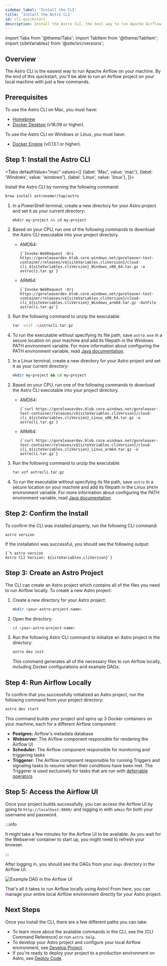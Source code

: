 ```yaml
---
sidebar_label: 'Install the CLI'
title: 'Install the Astro CLI'
id: cli-quickstart
description: Install the Astro CLI, the best way to run Apache Airflow and test data pipelines on your local machine.
---
```


import Tabs from '@theme/Tabs';
import TabItem from '@theme/TabItem';
import {siteVariables} from '@site/src/versions';

## Overview

The Astro CLI is the easiest way to run Apache Airflow on your machine. By the end of this quickstart, you'll be able to run an Airflow project on your local machine with just a few commands.

## Prerequisites

To use the Astro CLI on Mac, you must have:

- [Homebrew](https://brew.sh/)
- [Docker Desktop](https://docs.docker.com/get-docker/) (v18.09 or higher).

To use the Astro CLI on Windows or Linux, you must have:

- [Docker Engine](https://docs.docker.com/engine/install/) (v0.13.1 or higher).

## Step 1: Install the Astro CLI

<Tabs
    defaultValue="mac"
    values={[
        {label: 'Mac', value: 'mac'},
        {label: 'Windows', value: 'windows'},
        {label: 'Linux', value: 'linux'},
    ]}>
<TabItem value="mac">

Install the Astro CLI by running the following command:

```sh
brew install astronomer/tap/astro
```

</TabItem>

<TabItem value="windows">

1. In a PowerShell terminal, create a new directory for your Astro project and set it as your current directory:

    ```powershell
    mkdir my-project && cd my-project
    ```

2. Based on your CPU, run one of the following commands to download the Astro CLI executable into your project directory.

    - AMD64:

        <pre><code parentName="pre">{`Invoke-WebRequest -Uri https://goreleaserdev.blob.core.windows.net/goreleaser-test-container/releases/v${siteVariables.cliVersion}/cloud-cli_${siteVariables.cliVersion}_Windows_x86_64.tar.gz -o astrocli.tar.gz`}</code></pre>

    - ARM64:

        <pre><code parentName="pre">{`Invoke-WebRequest -Uri https://goreleaserdev.blob.core.windows.net/goreleaser-test-container/releases/v${siteVariables.cliVersion}/cloud-cli_${siteVariables.cliVersion}_Windows_arm64.tar.gz -OutFile astrocli.tar.gz`}</code></pre>

3. Run the following command to unzip the executable:

    ```sh
    tar -xvzf .\astrocli.tar.gz
    ```

4. To run the executable without specifying its file path, save `astro.exe` in a secure location on your machine and add its filepath in the Windows PATH environment variable. For more information about configuring the PATH environment variable, read [Java documentation](https://www.java.com/en/download/help/path.html).

</TabItem>

<TabItem value="linux">

1. In a Linux terminal, create a new directory for your Astro project and set it as your current directory:

    ```sh
    mkdir my-project && cd my-project
    ```

2. Based on your CPU, run one of the following commands to download the Astro CLI executable into your project directory.

    - AMD64:

        <pre><code parentName="pre">{`curl https://goreleaserdev.blob.core.windows.net/goreleaser-test-container/releases/v${siteVariables.cliVersion}/cloud-cli_${siteVariables.cliVersion}_Linux_x86_64.tar.gz -o astrocli.tar.gz`}</code></pre>

    - ARM64:

        <pre><code parentName="pre">{`curl https://goreleaserdev.blob.core.windows.net/goreleaser-test-container/releases/v${siteVariables.cliVersion}/cloud-cli_${siteVariables.cliVersion}_Linux_arm64.tar.gz -o astrocli.tar.gz`}</code></pre>

3. Run the following command to unzip the executable:

    ```sh
    tar xzf astrocli.tar.gz
    ```

4. To run the executable without specifying its file path, save `astro` in a secure location on your machine and add its filepath in the Linux `$PATH` environment variable. For more information about configuring the PATH environment variable, read [Java documentation](https://www.java.com/en/download/help/path.html).

</TabItem>

</Tabs>

## Step 2: Confirm the Install

To confirm the CLI was installed properly, run the following CLI command:

```
astro version
```

If the installation was successful, you should see the following output:

<pre><code parentName="pre">{`% astro version
Astro CLI Version: ${siteVariables.cliVersion}`}</code></pre>

## Step 3: Create an Astro Project

The CLI can create an Astro project which contains all of the files you need to run Airflow locally. To create a new Astro project:

1. Create a new directory for your Astro project:

    ```sh
    mkdir <your-astro-project-name>
    ```

2. Open the directory:

    ```sh
    cd <your-astro-project-name>
    ```

3. Run the following Astro CLI command to initialize an Astro project in the directory:

    ```sh
    astro dev init
    ```

    This command generates all of the necessary files to run Airflow locally, including Docker configurations and example DAGs.

## Step 4: Run Airflow Locally

To confirm that you successfully initialized an Astro project, run the following command from your project directory:

```sh
astro dev start
```

This command builds your project and spins up 3 Docker containers on your machine, each for a different Airflow component:

- **Postgres:** Airflow's metadata database
- **Webserver:** The Airflow component responsible for rendering the Airflow UI
- **Scheduler:** The Airflow component responsible for monitoring and triggering tasks
- **Triggerer:** The Airflow component responsible for running Triggers and signaling tasks to resume when their conditions have been met. The Triggerer is used exclusively for tasks that are run with [deferrable operators](deferrable-operators.md)

## Step 5: Access the Airflow UI

Once your project builds successfully, you can access the Airflow UI by going to `http://localhost:8080/` and logging in with `admin` for both your username and password.

:::info

It might take a few minutes for the Airflow UI to be available. As you wait for the Webserver container to start up, you might need to refresh your browser.

:::

After logging in, you should see the DAGs from your `dags` directory in the Airflow UI.

<div class="text--center">
<img src="/img/docs/sample-dag.png" alt="Example DAG in the Airflow UI" />
</div>

That's all it takes to run Airflow locally using Astro! From here, you can manage your entire local Airflow environment directly for your Astro project.

## Next Steps

Once you install the CLI, there are a few different paths you can take:

- To learn more about the available commands in the CLI, see the [CLI Command Reference] or run `astro help`.
- To develop your Astro project and configure your local Airflow environment, see [Develop Project](develop-project.md).
- If you're ready to deploy your project to a production environment on Astro, see [Deploy Code](deploy-code.md).
